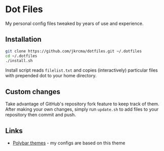 # Dot Files
My personal config files tweaked by years of use and experience.

## Installation

```bash
git clone https://github.com/jkrcma/dotfiles.git ~/.dotfiles
cd ~/.dotfiles
./install.sh
```

Install script reads `filelist.txt` and copies (interactively) particular files with prepended dot to your home directory.

## Custom changes
Take advantage of GitHub's repository fork feature to keep track of them.
After making your own changes, simply run `update.sh` to add files to your repository then commit and push.

## Links

* [Polybar themes](https://github.com/jkrcma/polybar-themes/tree/master/polybar-3) - my configs are based on this theme

